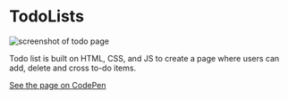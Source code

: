 # TodoLists

![screenshot of todo page](https://media.giphy.com/media/UX4LS3MNCj8lPDj21V/giphy.gif)

Todo list is built on HTML, CSS, and JS to create a page where users can add, delete and cross to-do items.

<a href="https://codepen.io/ling1021/pen/gOPNEWz">See the page on CodePen</a>
